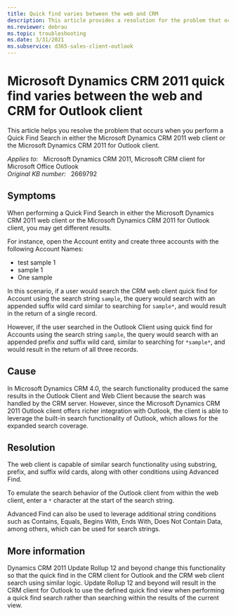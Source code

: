 ```yaml
---
title: Quick find varies between the web and CRM
description: This article provides a resolution for the problem that occurs when you perform a Quick Find Search in either the Microsoft Dynamics CRM 2011 web client or the Microsoft Dynamics CRM 2011 for Outlook client.
ms.reviewer: debrau
ms.topic: troubleshooting
ms.date: 3/31/2021
ms.subservice: d365-sales-client-outlook
---
```

# Microsoft Dynamics CRM 2011 quick find varies between the web and CRM for Outlook client

This article helps you resolve the problem that occurs when you perform a Quick Find Search in either the Microsoft Dynamics CRM 2011 web client or the Microsoft Dynamics CRM 2011 for Outlook client.

_Applies to:_ &nbsp; Microsoft Dynamics CRM 2011, Microsoft CRM client for Microsoft Office Outlook  
_Original KB number:_ &nbsp; 2669792

## Symptoms

When performing a Quick Find Search in either the Microsoft Dynamics CRM 2011 web client or the Microsoft Dynamics CRM 2011 for Outlook client, you may get different results.

For instance, open the Account entity and create three accounts with the following Account Names:

- test sample 1
- sample 1
- One sample

In this scenario, if a user would search the CRM web client quick find for Account using the search string `sample`, the query would search with an appended suffix wild card similar to searching for `sample*`, and would result in the return of a single record.

However, if the user searched in the Outlook Client using quick find for Accounts using the search string `sample`, the query would search with an appended prefix *and* suffix wild card, similar to searching for `*sample*`, and would result in the return of all three records.

## Cause

In Microsoft Dynamics CRM 4.0, the search functionality produced the same results in the Outlook Client and Web Client because the search was handled by the CRM server. However, since the Microsoft Dynamics CRM 2011 Outlook client offers richer integration with Outlook, the client is able to leverage the built-in search functionality of Outlook, which allows for the expanded search coverage.

## Resolution

The web client is capable of similar search functionality using substring, prefix, and suffix wild cards, along with other conditions using Advanced Find.

To emulate the search behavior of the Outlook client from within the web client, enter a `*` character at the start of the search string.

Advanced Find can also be used to leverage additional string conditions such as Contains, Equals, Begins With, Ends With, Does Not Contain Data, among others, which can be used for search strings.

## More information

Dynamics CRM 2011 Update Rollup 12 and beyond change this functionality so that the quick find in the CRM client for Outlook and the CRM web client search using similar logic. Update Rollup 12 and beyond will result in the CRM client for Outlook to use the defined quick find view when performing a quick find search rather than searching within the results of the current view.
